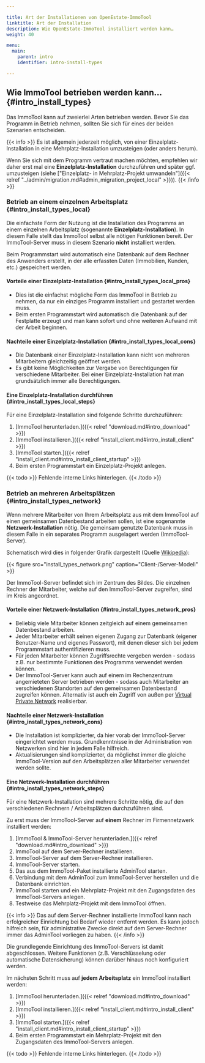 ```yaml
---

title: Art der Installationen von OpenEstate-ImmoTool
linktitle: Art der Installation
description: Wie OpenEstate-ImmoTool installiert werden kann…
weight: 40

menu:
  main:
    parent: intro
    identifier: intro-install-types

---
```


## Wie ImmoTool betrieben werden kann… {#intro_install_types}

Das ImmoTool kann auf zweierlei Arten betrieben werden. Bevor Sie das Programm in Betrieb nehmen, sollten Sie sich für eines der beiden Szenarien entscheiden.

{{< info >}}
Es ist allgemein jederzeit möglich, von einer Einzelplatz-Installation in eine Mehrplatz-Installation umzusteigen (oder anders herum). 

Wenn Sie sich mit dem Programm vertraut machen möchten, empfehlen wir daher erst mal eine **Einzelplatz-Installation** durchzuführen und später ggf. umzusteigen (siehe ["Einzelplatz- in Mehrplatz-Projekt umwandeln"]({{< relref "../admin/migration.md#admin_migration_project_local" >}})). 
{{< /info >}}  


### Betrieb an einem einzelnen Arbeitsplatz {#intro_install_types_local}

Die einfachste Form der Nutzung ist die Installation des Programms an einem einzelnen Arbeitsplatz (sogenannte **Einzelplatz-Installation**). In diesem Falle stellt das ImmoTool selbst alle nötigen Funktionen bereit. Der ImmoTool-Server muss in diesem Szenario **nicht** installiert werden.

Beim Programmstart wird automatisch eine Datenbank auf dem Rechner des Anwenders erstellt, in der alle erfassten Daten (Immobilien, Kunden, etc.) gespeichert werden.


#### Vorteile einer Einzelplatz-Installation {#intro_install_types_local_pros}

-   Dies ist die einfachst mögliche Form das ImmoTool in Betrieb zu nehmen, da nur ein einziges Programm installiert und gestartet werden muss.
-   Beim ersten Programmstart wird automatisch die Datenbank auf der Festplatte erzeugt und man kann sofort und ohne weiteren Aufwand mit der Arbeit beginnen.


#### Nachteile einer Einzelplatz-Installation {#intro_install_types_local_cons}

-   Die Datenbank einer Einzelplatz-Installation kann nicht von mehreren Mitarbeitern gleichzeitig geöffnet werden.
-   Es gibt keine Möglichkeiten zur Vergabe von Berechtigungen für verschiedene Mitarbeiter. Bei einer Einzelplatz-Installation hat man grundsätzlich immer alle Berechtigungen.


#### Eine Einzelplatz-Installation durchführen {#intro_install_types_local_steps}

Für eine Einzelplatz-Installation sind folgende Schritte durchzuführen:

1.  [ImmoTool herunterladen.]({{< relref "download.md#intro_download" >}})
2.  [ImmoTool installieren.]({{< relref "install_client.md#intro_install_client" >}})
3.  [ImmoTool starten.]({{< relref "install_client.md#intro_install_client_startup" >}})
4.  Beim ersten Programmstart ein Einzelplatz-Projekt anlegen. 

{{< todo >}}
Fehlende interne Links hinterlegen.
{{< /todo >}}


### Betrieb an mehreren Arbeitsplätzen {#intro_install_types_network}

Wenn mehrere Mitarbeiter von Ihrem Arbeitsplatz aus mit dem ImmoTool auf einen gemeinsamen Datenbestand arbeiten sollen, ist eine sogenannte **Netzwerk-Installation** nötig. Die gemeinsam genutzte Datenbank muss in diesem Falle in ein separates Programm ausgelagert werden (ImmoTool-Server). 

Schematisch wird dies in folgender Grafik dargestellt (Quelle [Wikipedia](http://de.wikipedia.org/wiki/Client-Server-Modell)):

{{< figure src="install_types_network.png" caption="Client-/Server-Modell" >}}

Der ImmoTool-Server befindet sich im Zentrum des Bildes. Die einzelnen Rechner der Mitarbeiter, welche auf den ImmoTool-Server zugreifen, sind im Kreis angeordnet.


#### Vorteile einer Netzwerk-Installation {#intro_install_types_network_pros}

-   Beliebig viele Mitarbeiter können zeitgleich auf einem gemeinsamen Datenbestand arbeiten.
-   Jeder Mitarbeiter erhält seinen eigenen Zugang zur Datenbank (eigener Benutzer-Name und eigenes Passwort), mit denen dieser sich bei jedem Programmstart authentifizieren muss.
-   Für jeden Mitarbeiter können Zugriffsrechte vergeben werden - sodass z.B. nur bestimmte Funktionen des Programms verwendet werden können.
-   Der ImmoTool-Server kann auch auf einem im Rechenzentrum angemieteten Server betrieben werden - sodass auch Mitarbeiter an verschiedenen Standorten auf den gemeinsamen Datenbestand zugreifen können. Alternativ ist auch ein Zugriff von außen per [Virtual Private Network](http://de.wikipedia.org/wiki/Virtual_Private_Network) realisierbar.


#### Nachteile einer Netzwerk-Installation {#intro_install_types_network_cons}

-   Die Installation ist komplizierter, da hier vorab der ImmoTool-Server eingerichtet werden muss. Grundkenntnisse in der Administration von Netzwerken sind hier in jedem Falle hilfreich.
-   Aktualisierungen sind komplizierter, da möglichst immer die gleiche ImmoTool-Version auf den Arbeitsplätzen aller Mitarbeiter verwendet werden sollte.


#### Eine Netzwerk-Installation durchführen {#intro_install_types_network_steps}

Für eine Netzwerk-Installation sind mehrere Schritte nötig, die auf den verschiedenen Rechnern / Arbeitsplätzen durchzuführen sind.

Zu erst muss der ImmoTool-Server auf **einem** Rechner im Firmennetzwerk installiert werden:

1.  [ImmoTool & ImmoTool-Server herunterladen.]({{< relref "download.md#intro_download" >}})
2.  ImmoTool auf dem Server-Rechner installieren.
3.  ImmoTool-Server auf dem Server-Rechner installieren.
4.  ImmoTool-Server starten.
5.  Das aus dem ImmoTool-Paket installierte AdminTool starten.
6.  Verbindung mit dem AdminTool zum ImmoTool-Server herstellen und die Datenbank einrichten.
7.  ImmoTool starten und ein Mehrplatz-Projekt mit den Zugangsdaten des ImmoTool-Servers anlegen.
8.  Testweise das Mehrplatz-Projekt mit dem ImmoTool öffnen.

{{< info >}}
Das auf dem Server-Rechner installierte ImmoTool kann nach erfolgreicher Einrichtung bei Bedarf wieder entfernt werden. Es kann jedoch hilfreich sein, für administrative Zwecke direkt auf dem Server-Rechner immer das AdminTool vorliegen zu haben. 
{{< /info >}}

Die grundlegende Einrichtung des ImmoTool-Servers ist damit abgeschlossen. Weitere Funktionen (z.B. Verschlüsselung oder automatische Datensicherung) können darüber hinaus noch konfiguriert werden.

Im nächsten Schritt muss auf **jedem Arbeitsplatz** ein ImmoTool installiert werden:

1.  [ImmoTool herunterladen.]({{< relref "download.md#intro_download" >}})
2.  [ImmoTool installieren.]({{< relref "install_client.md#intro_install_client" >}})
3.  [ImmoTool starten.]({{< relref "install_client.md#intro_install_client_startup" >}})
4.  Beim ersten Programmstart ein Mehrplatz-Projekt mit den Zugangsdaten des ImmoTool-Servers anlegen.

{{< todo >}}
Fehlende interne Links hinterlegen.
{{< /todo >}}
